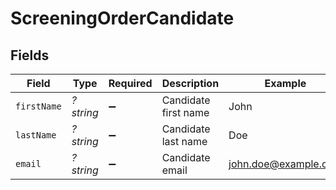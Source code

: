 # ScreeningOrderCandidate


## Fields

| Field                | Type                 | Required             | Description          | Example              |
| -------------------- | -------------------- | -------------------- | -------------------- | -------------------- |
| `firstName`          | *?string*            | :heavy_minus_sign:   | Candidate first name | John                 |
| `lastName`           | *?string*            | :heavy_minus_sign:   | Candidate last name  | Doe                  |
| `email`              | *?string*            | :heavy_minus_sign:   | Candidate email      | john.doe@example.com |